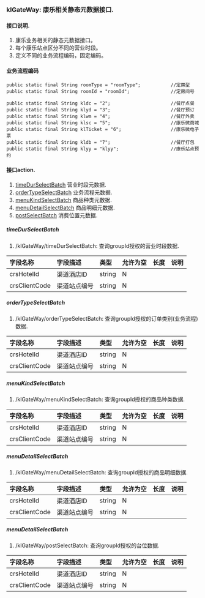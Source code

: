 ### klGateWay: 康乐相关静态元数据接口.

#### 接口说明.
1. 康乐业务相关的静态元数据接口。
1. 每个康乐站点区分不同的营业时段。
1. 定义不同的业务流程编码，固定编码。

#### 业务流程编码
 ```
public static final String roomType = "roomType";           //定房型
public static final String roomId = "roomId";               //定房间号

public static final String kldc = "2";                      //餐厅点餐
public static final String klyd = "3";                      //餐厅预订
public static final String klwm = "4";                      //餐厅外卖
public static final String klsc = "5";                      //康乐微商城
public static final String klTicket = "6";                  //康乐微电子票
public static final String kldb = "7";                      //餐厅打包
public static final String klyy = "klyy";                   //康乐站点预约
 ```

#### 接口action.
1. [timeDurSelectBatch](#timeDurSelectBatch)  营业时段元数据.
1. [orderTypeSelectBatch](#orderTypeSelectBatch)  业务流程元数据.
1. [menuKindSelectBatch](#menuKindSelectBatch)  商品种类元数据.
1. [menuDetailSelectBatch](#menuDetailSelectBatch)  商品明细元数据.
1. [postSelectBatch](#postSelectBatch)  消费位置元数据.


##### timeDurSelectBatch
1. /klGateWay/timeDurSelectBatch:       查询groupId授权的营业时段数据.

| 字段名称 | 字段描述 | 类型 | 允许为空 | 长度 | 说明 |
| :--- | :--- | :--- | :--- | :--- | :--- |
| crsHotelId | 渠道酒店ID | string | N |  |  |
| crsClientCode | 渠道站点编号 | string | N |  |  |

##### orderTypeSelectBatch
1. /klGateWay/orderTypeSelectBatch:     查询groupId授权的订单类别(业务流程)数据.

| 字段名称 | 字段描述 | 类型 | 允许为空 | 长度 | 说明 |
| :--- | :--- | :--- | :--- | :--- | :--- |
| crsHotelId | 渠道酒店ID | string | N |  |  |
| crsClientCode | 渠道站点编号 | string | N |  |  |

##### menuKindSelectBatch
1. /klGateWay/menuKindSelectBatch:      查询groupId授权的商品种类数据.

| 字段名称 | 字段描述 | 类型 | 允许为空 | 长度 | 说明 |
| :--- | :--- | :--- | :--- | :--- | :--- |
| crsHotelId | 渠道酒店ID | string | N |  |  |
| crsClientCode | 渠道站点编号 | string | N |  |  |

##### menuDetailSelectBatch
1. /klGateWay/menuDetailSelectBatch:    查询groupId授权的商品明细数据.

| 字段名称 | 字段描述 | 类型 | 允许为空 | 长度 | 说明 |
| :--- | :--- | :--- | :--- | :--- | :--- |
| crsHotelId | 渠道酒店ID | string | N |  |  |
| crsClientCode | 渠道站点编号 | string | N |  |  |

##### menuDetailSelectBatch
1. /klGateWay/postSelectBatch:          查询groupId授权的台位数据.

| 字段名称 | 字段描述 | 类型 | 允许为空 | 长度 | 说明 |
| :--- | :--- | :--- | :--- | :--- | :--- |
| crsHotelId | 渠道酒店ID | string | N |  |  |
| crsClientCode | 渠道站点编号 | string | N |  |  |

